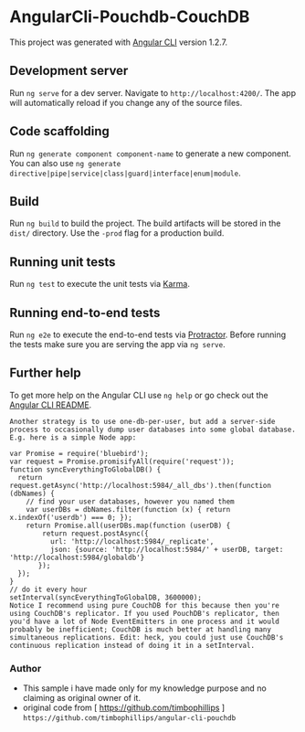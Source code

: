 # AngularCli-Pouchdb-CouchDB

This project was generated with [Angular CLI](https://github.com/angular/angular-cli) version 1.2.7.

## Development server

Run `ng serve` for a dev server. Navigate to `http://localhost:4200/`. The app will automatically reload if you change any of the source files.

## Code scaffolding

Run `ng generate component component-name` to generate a new component. You can also use `ng generate directive|pipe|service|class|guard|interface|enum|module`.

## Build

Run `ng build` to build the project. The build artifacts will be stored in the `dist/` directory. Use the `-prod` flag for a production build.

## Running unit tests

Run `ng test` to execute the unit tests via [Karma](https://karma-runner.github.io).

## Running end-to-end tests

Run `ng e2e` to execute the end-to-end tests via [Protractor](http://www.protractortest.org/).
Before running the tests make sure you are serving the app via `ng serve`.

## Further help

To get more help on the Angular CLI use `ng help` or go check out the [Angular CLI README](https://github.com/angular/angular-cli/blob/master/README.md).

```
Another strategy is to use one-db-per-user, but add a server-side process to occasionally dump user databases into some global database. E.g. here is a simple Node app:

var Promise = require('bluebird');
var request = Promise.promisifyAll(require('request'));
function syncEverythingToGlobalDB() {
  return request.getAsync('http://localhost:5984/_all_dbs').then(function (dbNames) {
    // find your user databases, however you named them
    var userDBs = dbNames.filter(function (x) { return x.indexOf('userdb') === 0; });
    return Promise.all(userDBs.map(function (userDB) {
        return request.postAsync({
          url: 'http://localhost:5984/_replicate',
          json: {source: 'http://localhost:5984/' + userDB, target: 'http://localhost:5984/globaldb'}
       });
  });
}
// do it every hour
setInterval(syncEverythingToGlobalDB, 3600000);
Notice I recommend using pure CouchDB for this because then you're using CouchDB's replicator. If you used PouchDB's replicator, then you'd have a lot of Node EventEmitters in one process and it would probably be inefficient; CouchDB is much better at handling many simultaneous replications. Edit: heck, you could just use CouchDB's continuous replication instead of doing it in a setInterval.
```


### Author
  - This sample i have made only for my knowledge purpose and no claiming as original owner of it. 
  - original code from [ https://github.com/timbophillips ] `https://github.com/timbophillips/angular-cli-pouchdb`
